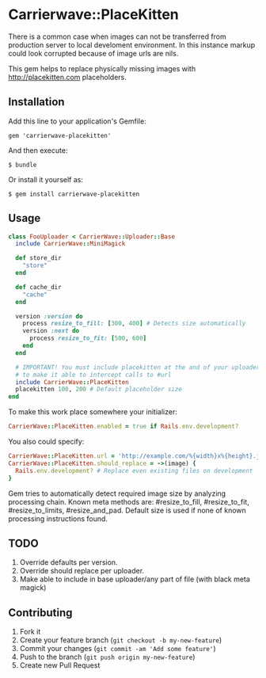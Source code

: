 # Carrierwave::PlaceKitten

There is a common case when images can not be transferred from production server
to local develoment environment. In this instance markup could look
corrupted because of image urls are nils.

This gem helps to replace physically missing images with http://placekitten.com
placeholders.

## Installation

Add this line to your application's Gemfile:

    gem 'carrierwave-placekitten'

And then execute:

    $ bundle

Or install it yourself as:

    $ gem install carrierwave-placekitten

## Usage

```ruby
class FooUploader < CarrierWave::Uploader::Base
  include CarrierWave::MiniMagick

  def store_dir
    "store"
  end

  def cache_dir
    "cache"
  end

  version :version do
    process resize_to_fill: [300, 400] # Detects size automatically
    version :next do
      process resize_to_fit: [500, 600]
    end
  end

  # IMPORTANT! You must include placekitten at the and of your uploader
  # to make it able to intercept calls to #url
  include CarrierWave::PlaceKitten
  placekitten 100, 200 # Default placeholder size
end
```

To make this work place somewhere your initializer:

```ruby
CarrierWave::PlaceKitten.enabled = true if Rails.env.development?
```

You also could specify:
```ruby
CarrierWave::PlaceKitten.url = 'http://example.com/%{width}x%{height}.jpg'
CarrierWave::PlaceKitten.should_replace = ->(image) {
  Rails.env.development? # Replace even existing files on development
}
```

Gem tries to automatically detect required image size by analyzing processing
chain. Known meta methods are: #resize_to_fill, #resize_to_fit, #resize_to_limits, #resize_and_pad.
Default size is used if none of known processing instructions found.

## TODO

1. Override defaults per version.
2. Override should replace per uploader.
3. Make able to include in base uploader/any part of file (with
black meta magick)

## Contributing

1. Fork it
2. Create your feature branch (`git checkout -b my-new-feature`)
3. Commit your changes (`git commit -am 'Add some feature'`)
4. Push to the branch (`git push origin my-new-feature`)
5. Create new Pull Request
